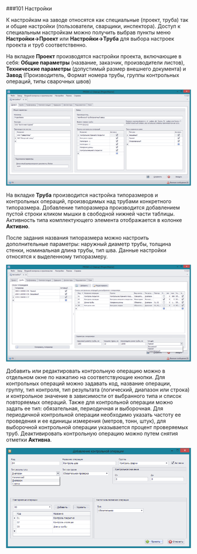 ﻿###101 Настройки 

К настройкам на заводе относятся как специальные (проект, труба) так и общие настройки (пользователи, сварщики, инспектора). Доступ к специальным настройкам можно получить выбрав пункты меню **Настройки->Проект** или **Настройки->Труба** для выбора настроек проекта и труб соответственно.

На вкладке **Проект** производятся настройки проекта, включающие в себя: **Общие параметры** (название, заказчик, производители листов), **Технические параметры** (допустимый размер внешнего документа) и **Завод** (Производитель, Формат номера трубы, группы контрольных операций, типы сварочных швов)

![_setup_mill_project.png](_setup_mill_project.png "")

На вкладке **Труба** производится настройка типоразмеров и контрольных операций, производимых над трубами конкретного типоразмера. Добавление типоразмера производится добавлением пустой строки кликом мышки в свободной нижней части таблицы. Активность типа комплектующего элемента отображается в колонке **Активно**. 

После задания названия типоразмера можно настроить дополнительные параметры: наружный диаметр трубы, толщина стенки, номинальная длина трубы, тип шва. Данные настройки относятся к выделенному типоразмеру. 

![_setup_mill_sizetype_add.png](_setup_mill_sizetype_add.png "")

Добавить или редактировать контрольную операцию можно в отдельном окне по нажатию на соответствующие кнопки. Для контрольных операций можно задавать код, название операции, группу, тип контроля, тип результата (логический, диапазон или строка) и контрольное значение в зависимости от выбранного типа и список повторяемых операций.
Также для контрольной операции можно задать ее тип: обязательная, периодичная и выборочная. Для периодичной контрольной операции необходимо указать частоту ее проведения и ее единицы измерения (метров, тонн, штук), для выборочной контрольной операции указывается процент проверяемых труб. Деактивировать контрольную операцию можно путем снятия отметки **Активна**. 


![_setup_mill_sizetype_inspection_add.png](_setup_mill_sizetype_inspection_add.png "")
